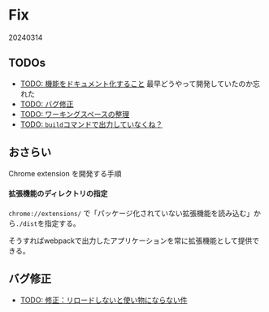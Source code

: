 # Fix

20240314

## TODOs

- [TODO: 機能をドキュメント化すること](#機能をドキュメント化すること)
    最早どうやって開発していたのか忘れた
- [TODO: バグ修正](#バグ修正)
- [TODO: ワーキングスペースの整理](#ワーキングスペースの整理)
- [TODO: `build`コマンドで出力していなくね？](#`build`コマンドで出力していなくね？)



## おさらい

Chrome extension を開発する手順

#### 拡張機能のディレクトリの指定

`chrome://extensions/` で「パッケージ化されていない拡張機能を読み込む」から`./dist`を指定する。

そうすればwebpackで出力したアプリケーションを常に拡張機能として提供できる。

#### 

## バグ修正

- [TODO: 修正：リロードしないと使い物にならない件](#修正：リロードしないと使い物にならない件)


